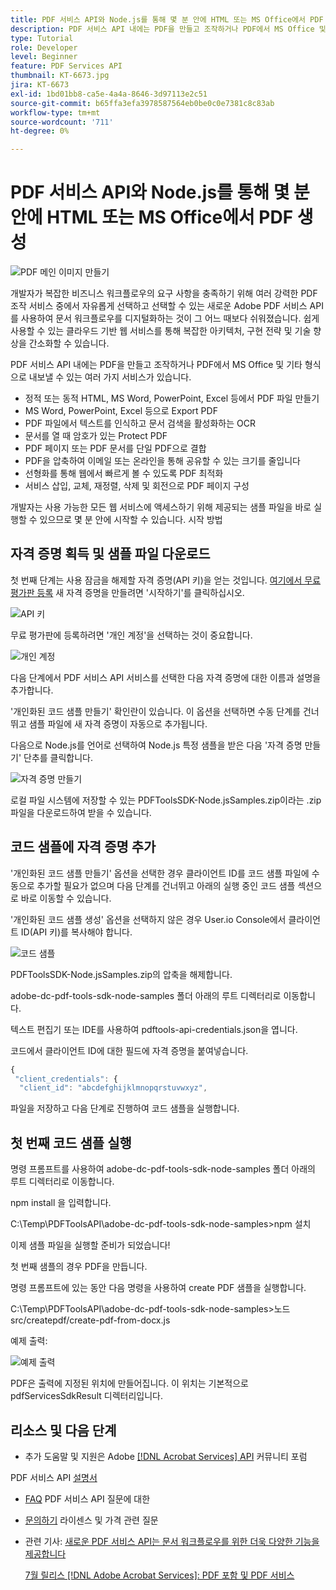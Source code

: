 ```yaml
---
title: PDF 서비스 API와 Node.js를 통해 몇 분 안에 HTML 또는 MS Office에서 PDF 생성
description: PDF 서비스 API 내에는 PDF을 만들고 조작하거나 PDF에서 MS Office 및 기타 형식으로 내보낼 수 있는 여러 가지 서비스가 있습니다
type: Tutorial
role: Developer
level: Beginner
feature: PDF Services API
thumbnail: KT-6673.jpg
jira: KT-6673
exl-id: 1bd01bb8-ca5e-4a4a-8646-3d97113e2c51
source-git-commit: b65ffa3efa3978587564eb0be0c0e7381c8c83ab
workflow-type: tm+mt
source-wordcount: '711'
ht-degree: 0%

---
```


# PDF 서비스 API와 Node.js를 통해 몇 분 안에 HTML 또는 MS Office에서 PDF 생성

![PDF 메인 이미지 만들기](assets/createpdffromhtml_hero.jpg)

개발자가 복잡한 비즈니스 워크플로우의 요구 사항을 충족하기 위해 여러 강력한 PDF 조작 서비스 중에서 자유롭게 선택하고 선택할 수 있는 새로운 Adobe PDF 서비스 API를 사용하여 문서 워크플로우를 디지털화하는 것이 그 어느 때보다 쉬워졌습니다. 쉽게 사용할 수 있는 클라우드 기반 웹 서비스를 통해 복잡한 아키텍처, 구현 전략 및 기술 향상을 간소화할 수 있습니다.

PDF 서비스 API 내에는 PDF을 만들고 조작하거나 PDF에서 MS Office 및 기타 형식으로 내보낼 수 있는 여러 가지 서비스가 있습니다.

* 정적 또는 동적 HTML, MS Word, PowerPoint, Excel 등에서 PDF 파일 만들기
* MS Word, PowerPoint, Excel 등으로 Export PDF
* PDF 파일에서 텍스트를 인식하고 문서 검색을 활성화하는 OCR
* 문서를 열 때 암호가 있는 Protect PDF
* PDF 페이지 또는 PDF 문서를 단일 PDF으로 결합
* PDF을 압축하여 이메일 또는 온라인을 통해 공유할 수 있는 크기를 줄입니다
* 선형화를 통해 웹에서 빠르게 볼 수 있도록 PDF 최적화
* 서비스 삽입, 교체, 재정렬, 삭제 및 회전으로 PDF 페이지 구성

개발자는 사용 가능한 모든 웹 서비스에 액세스하기 위해 제공되는 샘플 파일을 바로 실행할 수 있으므로 몇 분 안에 시작할 수 있습니다. 시작 방법

## 자격 증명 획득 및 샘플 파일 다운로드

첫 번째 단계는 사용 잠금을 해제할 자격 증명(API 키)을 얻는 것입니다. [여기에서 무료 평가판 등록](https://www.adobe.com/go/dcsdks_credentials) 새 자격 증명을 만들려면 &#39;시작하기&#39;를 클릭하십시오.

![API 키](assets/apikey.png)

무료 평가판에 등록하려면 &#39;개인 계정&#39;을 선택하는 것이 중요합니다.

![개인 계정](assets/personalaccount.png)

다음 단계에서 PDF 서비스 API 서비스를 선택한 다음 자격 증명에 대한 이름과 설명을 추가합니다.

&#39;개인화된 코드 샘플 만들기&#39; 확인란이 있습니다. 이 옵션을 선택하면 수동 단계를 건너뛰고 샘플 파일에 새 자격 증명이 자동으로 추가됩니다.

다음으로 Node.js를 언어로 선택하여 Node.js 특정 샘플을 받은 다음 &#39;자격 증명 만들기&#39; 단추를 클릭합니다.

![자격 증명 만들기](assets/createcredentials.png)

로컬 파일 시스템에 저장할 수 있는 PDFToolsSDK-Node.jsSamples.zip이라는 .zip 파일을 다운로드하여 받을 수 있습니다.

## 코드 샘플에 자격 증명 추가

&#39;개인화된 코드 샘플 만들기&#39; 옵션을 선택한 경우 클라이언트 ID를 코드 샘플 파일에 수동으로 추가할 필요가 없으며 다음 단계를 건너뛰고 아래의 실행 중인 코드 샘플 섹션으로 바로 이동할 수 있습니다.

&#39;개인화된 코드 샘플 생성&#39; 옵션을 선택하지 않은 경우 User.io Console에서 클라이언트 ID(API 키)를 복사해야 합니다.

![코드 샘플](assets/codesample.png)

PDFToolsSDK-Node.jsSamples.zip의 압축을 해제합니다.

adobe-dc-pdf-tools-sdk-node-samples 폴더 아래의 루트 디렉터리로 이동합니다.

텍스트 편집기 또는 IDE를 사용하여 pdftools-api-credentials.json을 엽니다.

코드에서 클라이언트 ID에 대한 필드에 자격 증명을 붙여넣습니다.

```javascript
{
 "client_credentials": {
  "client_id": "abcdefghijklmnopqrstuvwxyz",
```

파일을 저장하고 다음 단계로 진행하여 코드 샘플을 실행합니다.

## 첫 번째 코드 샘플 실행

명령 프롬프트를 사용하여 adobe-dc-pdf-tools-sdk-node-samples 폴더 아래의 루트 디렉터리로 이동합니다.

npm install 을 입력합니다.

C:\Temp\PDFToolsAPI\adobe-dc-pdf-tools-sdk-node-samples>npm 설치

이제 샘플 파일을 실행할 준비가 되었습니다!

첫 번째 샘플의 경우 PDF을 만듭니다.

명령 프롬프트에 있는 동안 다음 명령을 사용하여 create PDF 샘플을 실행합니다.

C:\Temp\PDFToolsAPI\adobe-dc-pdf-tools-sdk-node-samples>노드 src/createpdf/create-pdf-from-docx.js

예제 출력:

![예제 출력](assets/exampleoutput.png)

PDF은 출력에 지정된 위치에 만들어집니다. 이 위치는 기본적으로 pdfServicesSdkResult 디렉터리입니다.

## 리소스 및 다음 단계

* 추가 도움말 및 지원은 Adobe [[!DNL Acrobat Services] API](https://community.adobe.com/t5/document-cloud-sdk/bd-p/Document-Cloud-SDK?page=1&amp;sort=latest_replies&amp;filter=all) 커뮤니티 포럼

PDF 서비스 API [설명서](https://www.adobe.com/go/pdftoolsapi_doc)

* [FAQ](https://community.adobe.com/t5/document-cloud-sdk/faq-for-document-services-pdf-tools-api/m-p/10726197) PDF 서비스 API 질문에 대한

* [문의하기](https://www.adobe.com/go/pdftoolsapi_requestform) 라이센스 및 가격 관련 질문

* 관련 기사:
  [새로운 PDF 서비스 API는 문서 워크플로우를 위한 더욱 다양한 기능을 제공합니다](https://community.adobe.com/t5/document-services-apis/new-pdf-tools-api-brings-more-capabilities-for-document-services/m-p/11294170)

  [7월 릴리스 [!DNL Adobe Acrobat Services]: PDF 포함 및 PDF 서비스](https://medium.com/adobetech/july-release-of-adobe-document-services-pdf-embed-and-pdf-tools-17211bf7776d)
